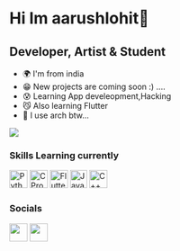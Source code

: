 Hi Im aarushlohit🐶
===============================

Developer, Artist & Student
-----------------------------

* 🌍 I'm from india
* 😁 New projects are coming soon :) ....
* 😰 Learning App develeopment,Hacking
* 😼 Also learning Flutter
* 🐧 I use arch btw...


<a href="https://www.github.com/heartbrokencat" target="_blank" rel="noreferrer"><img
src="https://img.shields.io/github/followers/saru2406?logo=github&style=for-the-badge&color=0891b2&labelColor=1c1917" /></a>
### Skills Learning currently

<p align="left">
<a href="python.org" target="_blank" rel="noreferrer"><img src="https://docs.python.org/3/_static/py.svg" width="32" height="32" alt="Python" /></a>
<a href="https://www.c-language.org/" target="_blank" rel="noreferrer"><img src="https://img.icons8.com/?size=48&id=40670&format=png" width="32" height="32" alt="C Programming" /></a>
<a href="https://www.flutter.dev/" target="_blank" rel="noreferrer"><img src="https://img.icons8.com/?size=48&id=7I3BjCqe9rjG&format=png" width="32" height="32" alt="Flutter" /></a>
<a href="https://www.java.com" target="_blank" rel="noreferrer"><img src="https://cdn.iconscout.com/icon/free/png-256/free-java-logo-icon-download-in-svg-png-gif-file-formats--programming-language-coding-logos-icons-1720088.png?f=webp" width="30" height="32" alt="Java" /></a>
<a href="https://www.isocpp.org" target="_blank" rel="noreferrer"><img src="https://img.icons8.com/?size=256&id=TpULddJc4gTh&format=png" width="32" height="32" alt="C++ Programming" /></a>
</p>


### Socials
<p align="left"> <a href="https://www.instagram.com/aarushlohit_01/" target="_blank" rel="noreferrer"><img src="https://static.xx.fbcdn.net/rsrc.php/v3/yx/r/tBxa1IFcTQH.png" width="32" height="32" /></a> <a href="https://www.github.com/aarushlohit" target="_blank" rel="noreferrer"><img 
<a href="https://open.spotify.com/artist/7K52MHzGtyC8XuOJVI11tl" target="_blank" rel="noreferrer"><img src="https://cdn2.iconfinder.com/data/icons/social-icons-33/128/Spotify-512.png" width="32" height="32" /></a> <a href="https://www.github.com/aarushlohit" target="_blank" rel="noreferrer"><img 

</p>

